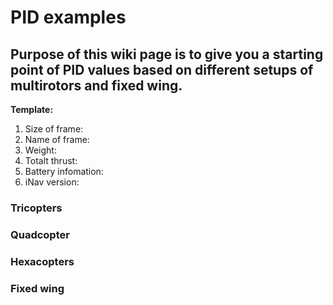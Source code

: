 # PID examples

##  Purpose of this wiki page is to give you a starting point of PID values based on different setups of multirotors and fixed wing.

**Template:**

1. Size of frame:
1. Name of frame:
1. Weight:
1. Totalt thrust:
1. Battery infomation:
1. iNav version:


### Tricopters


### Quadcopter


### Hexacopters


### 
### Fixed wing